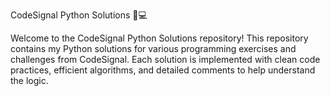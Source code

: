 CodeSignal Python Solutions 🐍💻


Welcome to the CodeSignal Python Solutions repository! This repository contains my Python solutions
for various programming exercises and challenges from CodeSignal. Each solution is implemented with clean code practices, 
efficient algorithms, and detailed comments to help understand the logic.
